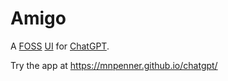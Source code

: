 # Amigo

A [FOSS](https://en.wikipedia.org/wiki/Free_and_open-source_software) [UI](https://en.wikipedia.org/wiki/User_interface) for [ChatGPT](https://en.wikipedia.org/wiki/ChatGPT).

Try the app at https://mnpenner.github.io/chatgpt/
